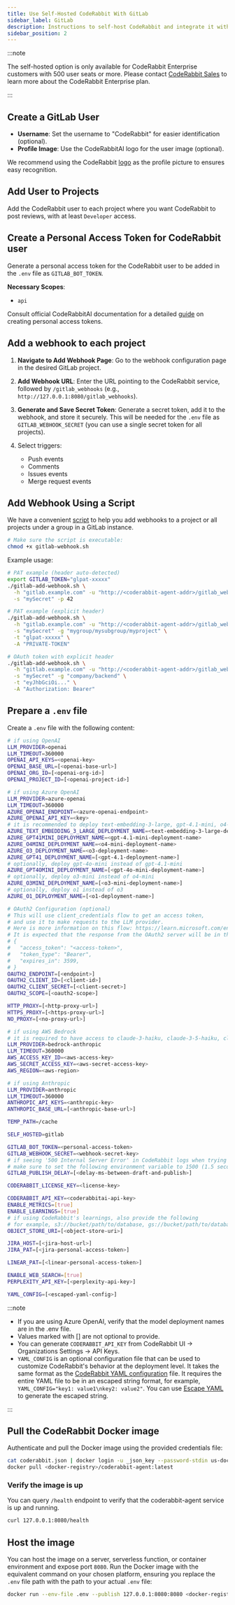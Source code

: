 ```yaml
---
title: Use Self-Hosted CodeRabbit With GitLab
sidebar_label: GitLab
description: Instructions to self-host CodeRabbit and integrate it with GitLab.
sidebar_position: 2
---
```


:::note

The self-hosted option is only available for CodeRabbit Enterprise customers with 500 user seats or more. Please contact [CodeRabbit Sales](mailto:sales@coderabbit.ai) to learn more about the CodeRabbit Enterprise plan.

:::

## Create a GitLab User

- **Username**: Set the username to "CodeRabbit" for easier identification (optional).
- **Profile Image**: Use the CodeRabbitAI logo for the user image (optional).

We recommend using the CodeRabbit [logo](/img/integrations/logo.png) as the profile picture to ensures easy recognition.

## Add User to Projects

Add the CodeRabbit user to each project where you want CodeRabbit to post reviews, with at least `Developer` access.

## Create a Personal Access Token for CodeRabbit user

Generate a personal access token for the CodeRabbit user to be added in the `.env` file as `GITLAB_BOT_TOKEN`.

**Necessary Scopes**:

- `api`

Consult official CodeRabbitAI documentation for a detailed [guide](https://docs.coderabbit.ai/integrations/self-hosted-gitlab#generating-personal-access-token) on creating personal access tokens.

## Add a webhook to each project

1. **Navigate to Add Webhook Page**: Go to the webhook configuration page in the desired GitLab project.
2. **Add Webhook URL**: Enter the URL pointing to the CodeRabbit service, followed by `/gitlab_webhooks` (e.g., `http://127.0.0.1:8080/gitlab_webhooks`).
3. **Generate and Save Secret Token**: Generate a secret token, add it to the webhook, and store it securely. This will be needed for the `.env` file as `GITLAB_WEBHOOK_SECRET` (you can use a single secret token for all projects).
4. Select triggers:

   - Push events
   - Comments
   - Issues events
   - Merge request events

## Add Webhook Using a Script

We have a convenient [script](/code/gitlab-webhook.sh) to help you add webhooks to a project or all projects under a group in a GitLab instance.

```bash
# Make sure the script is executable:
chmod +x gitlab-webhook.sh
```

Example usage:

```bash
# PAT example (header auto-detected)
export GITLAB_TOKEN="glpat-xxxxx"
./gitlab-add-webhook.sh \
  -h "gitlab.example.com" -u "http://<coderabbit-agent-addr>/gitlab_webhooks" \
  -s "mySecret" -p 42

# PAT example (explicit header)
./gitlab-add-webhook.sh \
  -h "gitlab.example.com" -u "http://<coderabbit-agent-addr>/gitlab_webhooks" \
  -s "mySecret" -g "mygroup/mysubgroup/myproject" \
  -t "glpat-xxxxx" \
  -A "PRIVATE-TOKEN"

# OAuth token with explicit header
./gitlab-add-webhook.sh \
  -h "gitlab.example.com" -u "http://<coderabbit-agent-addr>/gitlab_webhooks" \
  -s "mySecret" -g "company/backend" \
  -t "eyJhbGciOi..." \
  -A "Authorization: Bearer"
```

## Prepare a `.env` file

Create a `.env` file with the following content:

```bash
# if using OpenAI
LLM_PROVIDER=openai
LLM_TIMEOUT=360000
OPENAI_API_KEYS=<openai-key>
OPENAI_BASE_URL=[<openai-base-url>]
OPENAI_ORG_ID=[<openai-org-id>]
OPENAI_PROJECT_ID=[<openai-project-id>]

# if using Azure OpenAI
LLM_PROVIDER=azure-openai
LLM_TIMEOUT=360000
AZURE_OPENAI_ENDPOINT=<azure-openai-endpoint>
AZURE_OPENAI_API_KEY=<key>
# it is recommended to deploy text-embedding-3-large, gpt-4.1-mini, o4-mini, o3, gpt-4.1 (optionally).
AZURE_TEXT_EMBEDDING_3_LARGE_DEPLOYMENT_NAME=<text-embedding-3-large-deployment-name>
AZURE_GPT41MINI_DEPLOYMENT_NAME=<gpt-4.1-mini-deployment-name>
AZURE_O4MINI_DEPLOYMENT_NAME=<o4-mini-deployment-name>
AZURE_O3_DEPLOYMENT_NAME=<o3-deployment-name>
AZURE_GPT41_DEPLOYMENT_NAME=[<gpt-4.1-deployment-name>]
# optionally, deploy gpt-4o-mini instead of gpt-4.1-mini
AZURE_GPT4OMINI_DEPLOYMENT_NAME=[<gpt-4o-mini-deployment-name>]
# optionally, deploy o3-mini instead of o4-mini
AZURE_O3MINI_DEPLOYMENT_NAME=[<o3-mini-deployment-name>]
# optionally, deploy o1 instead of o3
AZURE_O1_DEPLOYMENT_NAME=[<o1-deployment-name>]

# OAuth2 Configuration (optional)
# This will use client_credentials flow to get an access token,
# and use it to make requests to the LLM provider.
# Here is more information on this flow: https://learn.microsoft.com/en-us/entra/identity-platform/v2-oauth2-client-creds-grant-flow#first-case-access-token-request-with-a-shared-secret
# It is expected that the response from the OAuth2 server will be in the format
# {
#   "access_token": "<access-token>",
#   "token_type": "Bearer",
#   "expires_in": 3599,
# }
OAUTH2_ENDPOINT=[<endpoint>]
OAUTH2_CLIENT_ID=[<client-id>]
OAUTH2_CLIENT_SECRET=[<client-secret>]
OAUTH2_SCOPE=[<oauth2-scope>]

HTTP_PROXY=[<http-proxy-url>]
HTTPS_PROXY=[<https-proxy-url>]
NO_PROXY=[<no-proxy-url>]

# if using AWS Bedrock
# it is required to have access to claude-3-haiku, claude-3-5-haiku, claude-sonnet-4, claude-opus-4.
LLM_PROVIDER=bedrock-anthropic
LLM_TIMEOUT=360000
AWS_ACCESS_KEY_ID=<aws-access-key>
AWS_SECRET_ACCESS_KEY=<aws-secret-access-key>
AWS_REGION=<aws-region>

# if using Anthropic
LLM_PROVIDER=anthropic
LLM_TIMEOUT=360000
ANTHROPIC_API_KEYS=<anthropic-key>
ANTHROPIC_BASE_URL=[<anthropic-base-url>]

TEMP_PATH=/cache

SELF_HOSTED=gitlab

GITLAB_BOT_TOKEN=<personal-access-token>
GITLAB_WEBHOOK_SECRET=<webhook-secret-key>
# if seeing '500 Internal Server Error' in CodeRabbit logs when trying to post review comments,
# make sure to set the following environment variable to 1500 (1.5 seconds).
GITLAB_PUBLISH_DELAY=[<delay-ms-between-draft-and-publish>]

CODERABBIT_LICENSE_KEY=<license-key>

CODERABBIT_API_KEY=<coderabbitai-api-key>
ENABLE_METRICS=[true]
ENABLE_LEARNINGS=[true]
# if using CodeRabbit's learnings, also provide the following
# for example, s3://bucket/path/to/database, gs://bucket/path/to/database, etc.
OBJECT_STORE_URI=[<object-store-uri>]

JIRA_HOST=[<jira-host-url>]
JIRA_PAT=[<jira-personal-access-token>]

LINEAR_PAT=[<linear-personal-access-token>]

ENABLE_WEB_SEARCH=[true]
PERPLEXITY_API_KEY=[<perplexity-api-key>]

YAML_CONFIG=[<escaped-yaml-config>]
```

:::note

- If you are using Azure OpenAI, verify that the model deployment names are in the .env file.
- Values marked with [] are not optional to provide.
- You can generate `CODERABBIT_API_KEY` from CodeRabbit UI -> Organizations Settings -> API Keys.
- `YAML_CONFIG` is an optional configuration file that can be used to customize CodeRabbit's behavior at the deployment level. It takes the same format as the [CodeRabbit YAML configuration](/docs/getting-started/configure-coderabbit.md) file. It requires the entire YAML file to be in an escaped string format, for example, `YAML_CONFIG="key1: value1\nkey2: value2"`. You can use [Escape YAML](https://escapeyaml.dev/) to generate the escaped string.

:::

## Pull the CodeRabbit Docker image

Authenticate and pull the Docker image using the provided credentials file:

```bash
cat coderabbit.json | docker login -u _json_key --password-stdin us-docker.pkg.dev
docker pull <docker-registry>/coderabbit-agent:latest
```

### Verify the image is up

You can query `/health` endpoint to verify that the coderabbit-agent service is up and running.

```bash
curl 127.0.0.1:8080/health
```

## Host the image

You can host the image on a server, serverless function, or container environment and expose port `8080`. Run the Docker image with the equivalent command on your chosen platform, ensuring you replace the `.env` file path with the path to your actual `.env` file:

```bash
docker run --env-file .env --publish 127.0.0.1:8080:8080 <docker-registry>/coderabbit-agent:latest
```
